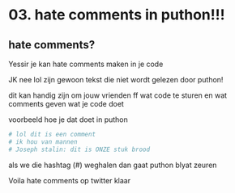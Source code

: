 # 03. hate comments in puthon!!!

## hate comments?

Yessir je kan hate comments maken in je code

JK nee lol zijn gewoon tekst die niet wordt gelezen door puthon!

dit kan handig zijn om jouw vrienden ff wat code te sturen en wat comments geven wat je code doet

voorbeeld hoe je dat doet in puthon
```py
# lol dit is een comment
# ik hou van mannen
# Joseph stalin: dit is ONZE stuk brood
```
als we die hashtag (#) weghalen dan gaat puthon blyat zeuren

Voila hate comments op twitter klaar